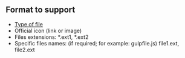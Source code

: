 ## Format to support

* [Type of file](http://linktoofficialsite.com)
* Official icon (link or image)
* Files extensions: *.ext1, *.ext2
* Specific files names: (if required; for example: gulpfile.js) file1.ext, file2.ext
